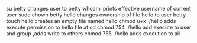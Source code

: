 su betty changes user to betty
whoami prints effective username of current user
sudo chown betty hello changes ownership of file hello to user betty
touch hello  creates an empty file named hello
chmod u+x ./hello adds execute permission to hello file at cd
chmod 754 ./hello add execute to user and group ,adds write to others
chmod 755 ./hello adds execution to all

